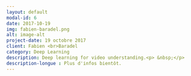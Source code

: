 ```yaml
---
layout: default
modal-id: 6
date: 2017-10-19
img: fabien-baradel.png
alt: image-alt
project-date: 19 octobre 2017
client: Fabien <br>Baradel 
category: Deep Learning
description: Deep learning for video understanding.<p> &nbsp;</p>
description-longue : Plus d'infos bientôt. 
---
```

